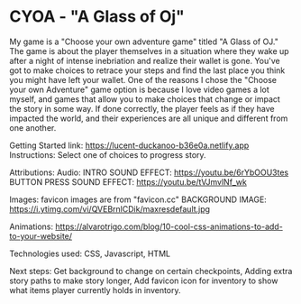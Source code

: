 # CYOA - "A Glass of Oj"

My game is a "Choose your own adventure game" titled "A Glass of OJ."
The game is about the player themselves in a situation where they wake up after a night of intense inebriation and realize their wallet is gone. You've got to make choices to retrace your steps and find the last place you think you might have left your wallet.
One of the reasons I chose the "Choose your own Adventure" game option is because I love video games a lot myself, and games that allow you to make choices that change or impact the story in some way. If done correctly, the player feels as if they have impacted the world, and their experiences are all unique and different from one another.

Getting Started link: https://lucent-duckanoo-b36e0a.netlify.app
Instructions: Select one of choices to progress story.


Attributions: 
  Audio: 
  INTRO SOUND EFFECT: https://youtu.be/6rYbOOU3tes
  BUTTON PRESS SOUND EFFECT: https://youtu.be/tVJmvlNf_wk

Images: 
  favicon images are from "favicon.cc"
  BACKGROUND IMAGE: https://i.ytimg.com/vi/QVEBrnlCDik/maxresdefault.jpg

Animations:  https://alvarotrigo.com/blog/10-cool-css-animations-to-add-to-your-website/

Technologies used: CSS, Javascript, HTML


Next steps: Get background to change on certain checkpoints, Adding extra story paths to make story longer, Add favicon icon for inventory to show what items player currently holds in inventory.
